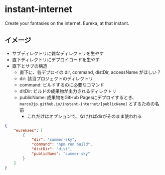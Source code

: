 # instant-internet
Create your fantasies on the internet. Eureka, at that instant.

## イメージ
- サブディレクトリに雑なディレクトリを生やす
- 直下ディレクトリにデプロイコードを生やす
- 直下とサブの構造
  - 直下に、各デプロイの dir, command, distDir, accessName がほしい？
  - dir: 該当プロジェクトのディレクトリ
  - command: ビルドするのに必要なコマンド
  - ditDir: ビルドの成果物が出力されるディレクトリ
  - publicName: 成果物をGitHub Pagesにデプロイするとき、 `marco3jp.github.io/instant-internet/[publicName]` とするための名前
    - これだけはオプションで、なければdirがそのまま使われる


```json
{
    "eurekaes": [
        {
            "dir": "summer-sky",
            "command": "npm run build",
            "distDir": "dist",
            "publicName": "summer-sky"
        }
    ]
}
```